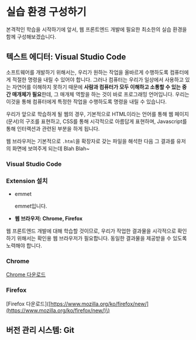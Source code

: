 # 실습 환경 구성하기

본격적인 학습을 시작하기에 앞서, 웹 프론트엔드 개발에 필요한 최소한의 실습 환경을 함께 구성해보겠습니다.

## 텍스트 에디터: Visual Studio Code

소프트웨어를 개발하기 위해서는, 우리가 원하는 작업을 올바르게 수행하도록 컴퓨터에게 적절한 명령을 내릴 수 있어야 합니다. 그러나 컴퓨터는 우리가 일상에서 사용하고 있는 자연어를 이해하지 못하기 때문에 **사람과 컴퓨터가 모두 이해하고 소통할 수 있는 중간 매개체가 필요**한데, 그 매개체 역할을 하는 것이 바로 프로그래밍 언어입니다. 우리는 이것을 통해 컴퓨터에게 특정한 작업을 수행하도록 명령을 내릴 수 있습니다.

우리가 앞으로 학습하게 될 웹의 경우, 기본적으로 HTML이라는 언어를 통해 웹 페이지\(문서\)의 구조를 표현하고, CSS를 통해 시각적으로 아름답게 표현하며, Javascript를 통해 인터랙션과 관련된 부분을 하게 됩니다.

웹 브라우저는 기본적으로 `.html`을 확장자로 갖는 파일을 해석한 다음 그 결과를 유저의 화면에 보여주게 되는데 Blah Blah~

### Visual Studio Code

### Extension 설치

* emmet

  emmet입니다.

* **웹 브라우저: Chrome, Firefox**

웹 프론트엔드 개발에 대해 학습할 것이므로, 우리가 작업한 결과물을 시각적으로 확인하기 위해서는 확인용 웹 브라우저가 필요합니다. 동일한 결과물을 제공받을 수 있도록 노력해야 합니다.

### Chrome

[Chrome 다운로드](https://www.google.co.kr/chrome/index.html)

### Firefox

\[Firefox 다운로드\]\([https://www.mozilla.org/ko/firefox/new/](https://www.mozilla.org/ko/firefox/new/)\)

## 버전 관리 시스템: Git

